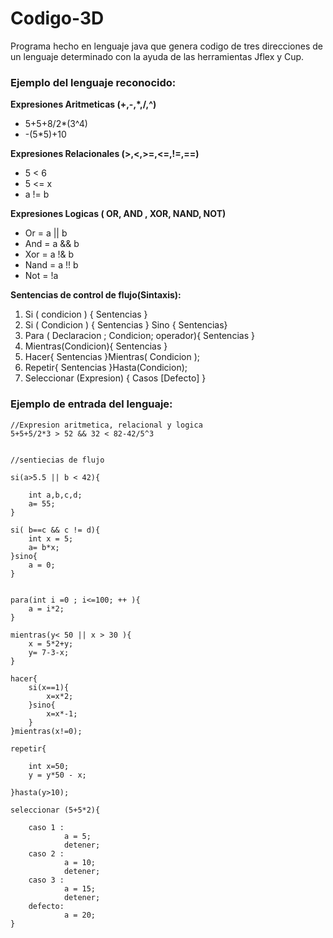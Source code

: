 # Codigo-3D
Programa hecho en lenguaje java que genera codigo de tres direcciones de un lenguaje determinado con la ayuda de las herramientas
Jflex y Cup.

### Ejemplo del lenguaje reconocido:

**Expresiones Aritmeticas (+,-,*,/,^)**
* 5+5+8/2*(3^4)
* -(5*5)+10

**Expresiones Relacionales (>,<,>=,<=,!=,==)**
* 5 < 6 
* 5 <= x
* a != b

**Expresiones Logicas ( OR, AND , XOR, NAND, NOT)**
* Or = a || b 
* And = a && b
* Xor = a !& b
* Nand = a !! b
* Not = !a

**Sentencias de control de flujo(Sintaxis):**
1. Si ( condicion ) { Sentencias }
2. Si ( Condicion ) { Sentencias } Sino { Sentencias}
3. Para ( Declaracion ; Condicion; operador){ Sentencias }
4. Mientras(Condicion){ Sentencias }
5. Hacer{ Sentencias }Mientras( Condicion );
6. Repetir{ Sentencias }Hasta(Condicion);
7. Seleccionar (Expresion) {  Casos  [Defecto] } 

### Ejemplo de entrada del lenguaje:

```[java]
//Expresion aritmetica, relacional y logica
5+5+5/2*3 > 52 && 32 < 82-42/5^3


//sentiecias de flujo

si(a>5.5 || b < 42){
	
	int a,b,c,d;
	a= 55;
}

si( b==c && c != d){
	int x = 5;
	a= b*x;
}sino{
	a = 0;
}


para(int i =0 ; i<=100; ++ ){
	a = i*2;
}

mientras(y< 50 || x > 30 ){
	x = 5*2+y;
	y= 7-3-x;
}

hacer{
	si(x==1){
		x=x*2;
	}sino{
		x=x*-1;
	}
}mientras(x!=0);

repetir{
	
	int x=50;
	y = y*50 - x;

}hasta(y>10);

seleccionar (5+5*2){
	
	caso 1 : 
			a = 5; 
			detener;
	caso 2 :
			a = 10; 
			detener;
	caso 3 :  
			a = 15;
			detener;
	defecto: 
			a = 20;
}
```



